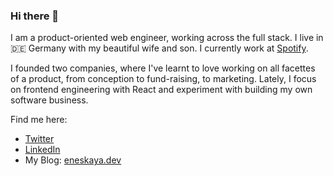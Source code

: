 ### Hi there 👋

I am a product-oriented web engineer, working across the full stack. I live in 🇩🇪 Germany with my beautiful wife and son. I currently work at [Spotify](https://github.com/spotify).

I founded two companies, where I've learnt to love working on all facettes of a product, from conception to fund-raising, to marketing. Lately, I focus on frontend engineering with React and experiment with building my own software business.

Find me here:

- [Twitter](https://twitter.com/eneskaya)
- [LinkedIn](https://www.linkedin.com/in/ekaya90/)
- My Blog: [eneskaya.dev](https://eneskaya.dev)

<!--
**eneskaya/eneskaya** is a ✨ _special_ ✨ repository because its `README.md` (this file) appears on your GitHub profile.

Here are some ideas to get you started:

- 🔭 I’m currently working on ...
- 🌱 I’m currently learning ...
- 👯 I’m looking to collaborate on ...
- 🤔 I’m looking for help with ...
- 💬 Ask me about ...
- 📫 How to reach me: ...
- 😄 Pronouns: ...
- ⚡ Fun fact: ...
-->
